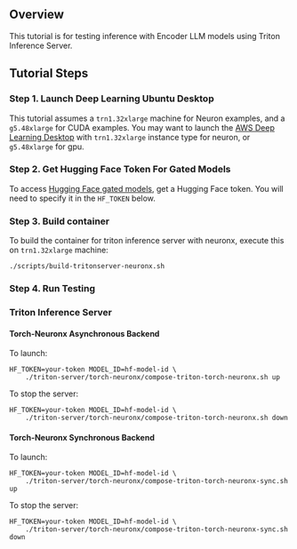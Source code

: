 
## Overview

This tutorial is for testing inference with Encoder LLM models using Triton Inference Server.

## Tutorial Steps

### Step 1. Launch Deep Learning Ubuntu Desktop

This tutorial assumes a `trn1.32xlarge` machine for Neuron examples, and a `g5.48xlarge` for CUDA examples. You may want to launch the [AWS Deep Learning Desktop](https://github.com/aws-samples/aws-deep-learning-ami-ubuntu-dcv-desktop) with  `trn1.32xlarge` instance type for neuron, or `g5.48xlarge` for gpu.

### Step 2. Get Hugging Face Token For Gated Models

To access [Hugging Face gated models](https://huggingface.co/docs/hub/en/models-gated), get a Hugging Face token. You will need to specify it in the `HF_TOKEN` below. 

### Step 3. Build container

To build the container for triton inference server with neuronx, execute this on `trn1.32xlarge` machine:

    ./scripts/build-tritonserver-neuronx.sh
    
### Step 4. Run Testing

### Triton Inference Server


#### Torch-Neuronx Asynchronous Backend

To launch:

    HF_TOKEN=your-token MODEL_ID=hf-model-id \
        ./triton-server/torch-neuronx/compose-triton-torch-neuronx.sh up

To stop the server:

    HF_TOKEN=your-token MODEL_ID=hf-model-id \
        ./triton-server/torch-neuronx/compose-triton-torch-neuronx.sh down

#### Torch-Neuronx Synchronous Backend

To launch:

    HF_TOKEN=your-token MODEL_ID=hf-model-id \
        ./triton-server/torch-neuronx/compose-triton-torch-neuronx-sync.sh up

To stop the server:

    HF_TOKEN=your-token MODEL_ID=hf-model-id \
        ./triton-server/torch-neuronx/compose-triton-torch-neuronx-sync.sh down
